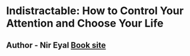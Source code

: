 # Indistractable: How to Control Your Attention and Choose Your Life
## Author - Nir Eyal [Book site](https://www.nirandfar.com/indistractable/)



